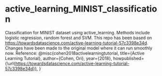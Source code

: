 # active_learning_MINIST_classification
Classification for MINIST dataset using active_learning. Methods include logistic regression, random forest and  SVM.
This repo has been based on https://towardsdatascience.com/active-learning-tutorial-57c3398e34d. Changes have been made to the original model where it can run smoothly now.
Reference:
@misc{cohen2018activelearningtutorial,
  title={Active Learning Tutorial},
  author={Cohen, Ori},
  year={2018},
  howpublished={\url{https://towardsdatascience.com/active-learning-tutorial-57c3398e34d}},
}
